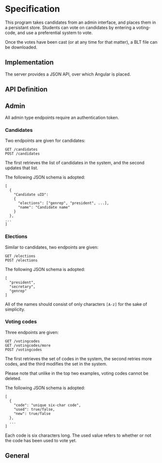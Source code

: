 # Specification

This program takes candidates from an admin interface, and places
them in a persistant store.  Students can vote on candidates by entering
a voting-code, and use a preferential system to vote.

Once the votes have been cast (or at any time for that matter),
a BLT file can be downloaded.

## Implementation

The server provides a JSON API, over which Angular is placed.

## API Definition

## Admin

All admin type endpoints require an authentication token.

### Candidates

Two endpoints are given for candidates:

    GET /candidates
    POST /candidates

The first retrieves the list of candidates in the system,
and the second updates that list.

The following JSON schema is adopted:

    [
      {
        "Candidate uID":
        {
          "elections": ["genrep", "president", ...],
          "name": "Candidate name"
        }
      },
    ...
    ]

### Elections

Similar to candidates, two endpoints are given:

    GET /elections
    POST /elections

The following JSON schema is adopted:

    [
      "president",
      "secretary",
      "genrep"
    ]

All of the names should consist of only characters `[A-z]` for the sake of
simplicity.

### Voting codes

Three endpoints are given:

    GET /votingcodes
    GET /votingcodes/more
    POST /votingcodes

The first retrieves the set of codes in the system, the second
retries more codes, and the third modifies the set in the system.

Please note that unlike in the top two examples, voting codes cannot
be deleted.

The following JSON schema is adopted:

    [
      {
        "code": "unique six-char code",
        "used": true/false,
        "new": true/false
      },
      ...
    ]

Each code is six characters long.  The used value refers to whether
or not the code has been used to vote yet.

## General




